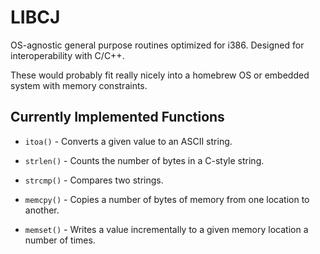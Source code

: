# LIBCJ
OS-agnostic general purpose routines optimized for i386.  Designed for
interoperability with C/C++.

These would probably fit really nicely into a homebrew OS or embedded system
with memory constraints.

## Currently Implemented Functions
- `itoa()` - Converts a given value to an ASCII string.

- `strlen()` - Counts the number of bytes in a C-style string.

- `strcmp()` - Compares two strings.

- `memcpy()` - Copies a number of bytes of memory from one location to another.

- `memset()` - Writes a value incrementally to a given memory location a number of times.
